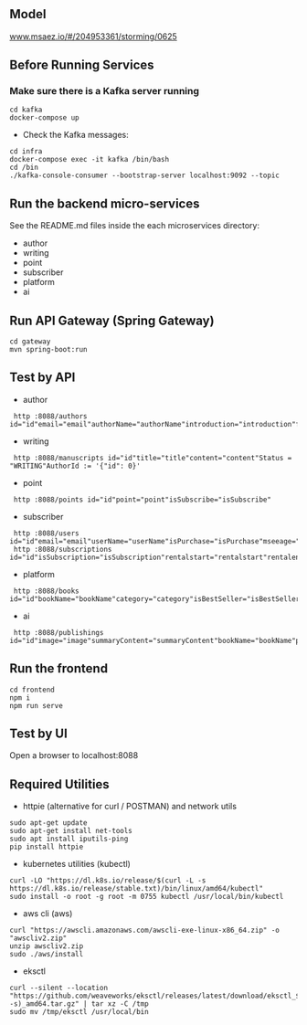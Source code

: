 # 

## Model
www.msaez.io/#/204953361/storming/0625

## Before Running Services
### Make sure there is a Kafka server running
```
cd kafka
docker-compose up
```
- Check the Kafka messages:
```
cd infra
docker-compose exec -it kafka /bin/bash
cd /bin
./kafka-console-consumer --bootstrap-server localhost:9092 --topic
```

## Run the backend micro-services
See the README.md files inside the each microservices directory:

- author
- writing
- point
- subscriber
- platform
- ai


## Run API Gateway (Spring Gateway)
```
cd gateway
mvn spring-boot:run
```

## Test by API
- author
```
 http :8088/authors id="id"email="email"authorName="authorName"introduction="introduction"feturedWorks="feturedWorks"isApprove="isApprove"
```
- writing
```
 http :8088/manuscripts id="id"title="title"content="content"Status = "WRITING"AuthorId := '{"id": 0}'
```
- point
```
 http :8088/points id="id"point="point"isSubscribe="isSubscribe"
```
- subscriber
```
 http :8088/users id="id"email="email"userName="userName"isPurchase="isPurchase"mseeage="mseeage"
 http :8088/subscriptions id="id"isSubscription="isSubscription"rentalstart="rentalstart"rentalend="rentalend"webUrl="webURL"
```
- platform
```
 http :8088/books id="id"bookName="bookName"category="category"isBestSeller="isBestSeller"authorName="authorName"viewCount="viewCount"point="point"cost="cost"
```
- ai
```
 http :8088/publishings id="id"image="image"summaryContent="summaryContent"bookName="bookName"pdfPath="pdfPath"authorId="authorId"webUrl="webURL"category="category"cost="cost"
```


## Run the frontend
```
cd frontend
npm i
npm run serve
```

## Test by UI
Open a browser to localhost:8088

## Required Utilities

- httpie (alternative for curl / POSTMAN) and network utils
```
sudo apt-get update
sudo apt-get install net-tools
sudo apt install iputils-ping
pip install httpie
```

- kubernetes utilities (kubectl)
```
curl -LO "https://dl.k8s.io/release/$(curl -L -s https://dl.k8s.io/release/stable.txt)/bin/linux/amd64/kubectl"
sudo install -o root -g root -m 0755 kubectl /usr/local/bin/kubectl
```

- aws cli (aws)
```
curl "https://awscli.amazonaws.com/awscli-exe-linux-x86_64.zip" -o "awscliv2.zip"
unzip awscliv2.zip
sudo ./aws/install
```

- eksctl 
```
curl --silent --location "https://github.com/weaveworks/eksctl/releases/latest/download/eksctl_$(uname -s)_amd64.tar.gz" | tar xz -C /tmp
sudo mv /tmp/eksctl /usr/local/bin
```
